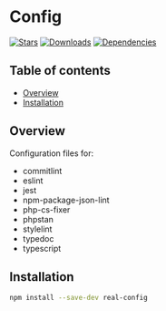 # Config

[![Stars](https://img.shields.io/github/stars/iliubinskii/real-config)](https://github.com/iliubinskii/real-config)
[![Downloads](https://img.shields.io/npm/dm/real-config)](https://www.npmjs.com/package/real-config)
[![Dependencies](https://img.shields.io/librariesio/release/npm/real-config)](https://libraries.io/npm/real-config)

## Table of contents

- [Overview](#overview)
- [Installation](#installation)

## <a id="overview"></a>Overview

Configuration files for:

- commitlint
- eslint
- jest
- npm-package-json-lint
- php-cs-fixer
- phpstan
- stylelint
- typedoc
- typescript

## <a id="installation"></a>Installation

```sh
npm install --save-dev real-config
```
